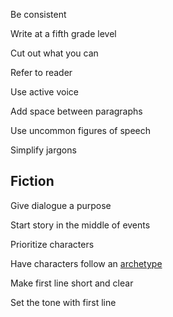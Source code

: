Be consistent

Write at a fifth grade level

Cut out what you can

Refer to reader

Use active voice

Add space between paragraphs

Use uncommon figures of speech

Simplify jargons

## Fiction

Give dialogue a purpose

Start story in the middle of events

Prioritize characters

Have characters follow an [archetype](https://conorneill.com/2018/04/21/understanding-personality-the-12-jungian-archetypes/)

Make first line short and clear

Set the tone with first line
